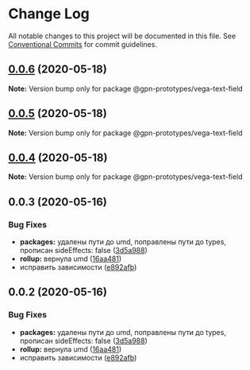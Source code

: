 # Change Log

All notable changes to this project will be documented in this file.
See [Conventional Commits](https://conventionalcommits.org) for commit guidelines.

## [0.0.6](https://github.com/gpn-prototypes/vega-ui/compare/@gpn-prototypes/vega-text-field@0.0.5...@gpn-prototypes/vega-text-field@0.0.6) (2020-05-18)

**Note:** Version bump only for package @gpn-prototypes/vega-text-field





## [0.0.5](https://github.com/gpn-prototypes/vega-ui/compare/@gpn-prototypes/vega-text-field@0.0.4...@gpn-prototypes/vega-text-field@0.0.5) (2020-05-18)

**Note:** Version bump only for package @gpn-prototypes/vega-text-field





## [0.0.4](https://github.com/gpn-prototypes/vega-ui/compare/@gpn-prototypes/vega-text-field@0.0.3...@gpn-prototypes/vega-text-field@0.0.4) (2020-05-18)

**Note:** Version bump only for package @gpn-prototypes/vega-text-field





## 0.0.3 (2020-05-16)


### Bug Fixes

* **packages:** удалены пути до umd, поправлены пути до types, прописан sideEffects: false ([3d5a988](https://github.com/gpn-prototypes/vega-ui/commit/3d5a98871aece5d6c79be112e2e60ecd0529694e))
* **rollup:** вернула umd ([16aa481](https://github.com/gpn-prototypes/vega-ui/commit/16aa48132ca6c3934b3b12aa079f8645a0efc89b))
* исправить зависимости ([e892afb](https://github.com/gpn-prototypes/vega-ui/commit/e892afb5368b7ed2c6bdd4c77e08917e033f75ed))





## 0.0.2 (2020-05-16)

### Bug Fixes

- **packages:** удалены пути до umd, поправлены пути до types, прописан sideEffects: false ([3d5a988](https://github.com/gpn-prototypes/vega-ui/commit/3d5a98871aece5d6c79be112e2e60ecd0529694e))
- **rollup:** вернула umd ([16aa481](https://github.com/gpn-prototypes/vega-ui/commit/16aa48132ca6c3934b3b12aa079f8645a0efc89b))
- исправить зависимости ([e892afb](https://github.com/gpn-prototypes/vega-ui/commit/e892afb5368b7ed2c6bdd4c77e08917e033f75ed))
